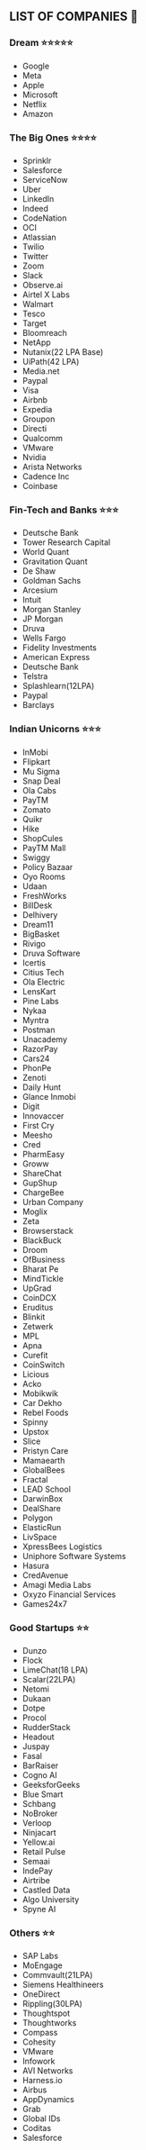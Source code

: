## LIST OF COMPANIES 💼

### Dream ⭐️⭐️⭐️⭐️⭐️

<ul>
  <li>Google</li>
  <li>Meta</li>
  <li>Apple</li>
  <li>Microsoft</li>
  <li>Netflix</li>
  <li>Amazon</li>
</ul>

### The Big Ones ⭐️⭐️⭐️⭐️

<ul>
<li>Sprinklr </li>
<li>Salesforce</li>
<li>ServiceNow</li>
<li>Uber</li>
<li>LinkedIn</li>
<li>Indeed</li>
<li>CodeNation</li>
<li>OCI</li>
<li>Atlassian</li>
<li>Twilio</li>
<li>Twitter</li>
<li>Zoom</li>
<li>Slack</li>
<li>Observe.ai</li>
<li>Airtel X Labs</li>
<li>Walmart</li>
<li>Tesco</li>
<li>Target</li>
<li>Bloomreach</li>
<li>NetApp</li>
<li>Nutanix(22 LPA Base)</li>
<li>UiPath(42 LPA)</li>
<li>Media.net</li>
<li>Paypal</li>
<li>Visa</li>
<li>Airbnb</li>
<li>Expedia</li>
<li>Groupon</li>
<li>Directi</li>
<li>Qualcomm</li>
<li>VMware</li>
<li>Nvidia</li>
<li>Arista Networks</li>
<li>Cadence Inc</li>
<li>Coinbase</li>
</ul>

### Fin-Tech and Banks ⭐️⭐️⭐️

<ul> 
<li>Deutsche Bank</li>
<li>Tower Research Capital</li>
<li>World Quant</li>
<li>Gravitation Quant</li>
<li>De Shaw</li>
<li>Goldman Sachs</li>
<li>Arcesium</li>
<li>Intuit</li>
<li>Morgan Stanley</li>
<li>JP Morgan</li>
<li>Druva</li>
<li>Wells Fargo</li>
<li>Fidelity Investments</li>
<li> American Express </li>
<li> Deutsche Bank </li>
<li>Telstra</li>
<li>Splashlearn(12LPA)</li>
<li>Paypal</li>
<li>Barclays</li>
</ul>

### Indian Unicorns ⭐️⭐️⭐️

<ul> 
<li>InMobi </li>
<li>Flipkart</li>
<li>Mu Sigma</li>
<li>Snap Deal</li>
<li>Ola Cabs</li>
<li>PayTM</li>
<li>Zomato</li>
<li>Quikr</li>
<li>Hike</li>
<li>ShopCules</li>
<li>PayTM Mall</li>
<li>Swiggy</li>
<li>Policy Bazaar</li>
<li>Oyo Rooms</li>
<li>Udaan</li>
<li>FreshWorks</li>
<li>BillDesk</li>
<li>Delhivery</li>
<li>Dream11</li>
<li>BigBasket</li>
<li>Rivigo</li>
<li>Druva Software</li>
<li>Icertis</li>
<li>Citius Tech</li>
<li>Ola Electric</li>
<li>LensKart</li>
<li>Pine Labs</li>
<li>Nykaa</li>
<li>Myntra</li>
<li>Postman</li>
<li>Unacademy</li>
<li>RazorPay</li>
<li>Cars24</li>
<li>PhonPe</li>
<li>Zenoti</li>
<li>Daily Hunt</li>
<li>Glance Inmobi</li>
<li>Digit</li>
<li>Innovaccer</li>
<li>First Cry</li>
<li>Meesho</li>
<li>Cred</li>
<li>PharmEasy</li>
<li>Groww</li>
<li>ShareChat</li>
<li>GupShup</li>
<li>ChargeBee</li>
<li>Urban Company</li>
<li>Moglix</li>
<li>Zeta</li>
<li>Browserstack</li>
<li>BlackBuck</li>
<li>Droom</li>
<li>OfBusiness</li>
<li>Bharat Pe</li>
<li>MindTickle</li>
<li>UpGrad</li>
<li>CoinDCX</li>
<li>Eruditus</li>
<li>Blinkit</li>
<li>Zetwerk</li>
<li>MPL</li>
<li>Apna</li>
<li> Curefit </li>
<li>CoinSwitch</li>
<li>Licious</li>
<li>Acko</li>
<li> Mobikwik</li>
<li>Car Dekho</li>
<li>Rebel Foods</li>
<li>Spinny</li>
<li>Upstox</li>
<li>Slice</li>
<li>Pristyn Care</li>
<li>Mamaearth</li>
<li>GlobalBees</li>
<li>Fractal</li>
<li>LEAD School</li>
<li>DarwinBox</li>
<li>DealShare</li>
<li>Polygon</li>
<li>ElasticRun</li>
<li>LivSpace</li>
<li>XpressBees Logistics</li>
<li>Uniphore Software Systems</li>
<li>Hasura</li>
<li>CredAvenue</li>
<li>Amagi Media Labs</li>
<li>Oxyzo Financial Services</li>
<li>Games24x7</li>
</ul>

### Good Startups ⭐️⭐️

<ul>  
<li>Dunzo</li>
<li>Flock</li>
<li>LimeChat(18 LPA)</li>
<li>Scalar(22LPA)</li>
<li>Netomi</li>
<li>Dukaan</li>
<li>Dotpe</li>
<li>Procol</li>
<li>RudderStack</li>
<li>Headout</li>
<li>Juspay</li>
<li>Fasal</li>
<li>BarRaiser</li>
<li>Cogno AI</li>
<li>GeeksforGeeks</li>
<li>Blue Smart</li>
<li>Schbang</li>
<li>NoBroker</li>
<li>Verloop</li>
<li>Ninjacart</li>
<li>Yellow.ai</li>
<li>Retail Pulse</li>
<li>Semaai</li>
<li>IndePay</li>
<li>Airtribe</li>
<li>Castled Data</li>
<li>Algo University</li>
<li>Spyne AI</li>
</ul>

### Others ⭐️⭐️

<ul>
<li>SAP Labs</li>
<li>MoEngage</li>
<li>Commvault(21LPA)</li>
<li>Siemens Healthineers</li>
<li>OneDirect</li>
<li>Rippling(30LPA)</li>
<li>Thoughtspot</li>
<li>Thoughtworks</li>
<li>Compass</li>
<li>Cohesity</li>
<li>VMware</li>
<li>Infowork</li>
<li>AVI Networks</li>
<li>Harness.io</li>
<li>Airbus</li>
<li>AppDynamics</li>
<li>Grab</li>
<li>Global IDs</li>
<li>Coditas</li>
<li>Salesforce</li>
</ul>
